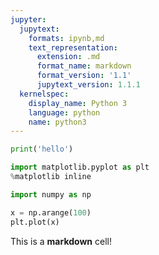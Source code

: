 ```yaml
---
jupyter:
  jupytext:
    formats: ipynb,md
    text_representation:
      extension: .md
      format_name: markdown
      format_version: '1.1'
      jupytext_version: 1.1.1
  kernelspec:
    display_name: Python 3
    language: python
    name: python3
---
```


```python
print('hello')
```

```python
import matplotlib.pyplot as plt
%matplotlib inline
```

```python
import numpy as np
```

```python
x = np.arange(100)
plt.plot(x)
```

This is a **markdown** cell!

```python

```
